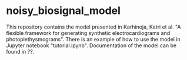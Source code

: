 # noisy_biosignal_model

This repository contains the model presented in Karhinoja, Katri et al. "A flexible framework for generating synthetic electrocardiograms and photoplethysmograms". There is an example of how to use the model in Jupyter notebook "tutorial.ipynb". Documentation of the model can be found in ??. 
